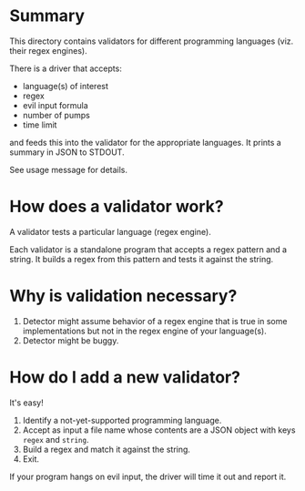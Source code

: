 # Summary

This directory contains validators for different programming languages (viz. their regex engines).

There is a driver that accepts:
- language(s) of interest
- regex
- evil input formula
- number of pumps
- time limit

and feeds this into the validator for the appropriate languages.
It prints a summary in JSON to STDOUT.

See usage message for details.

# How does a validator work?

A validator tests a particular language (regex engine).

Each validator is a standalone program that accepts a regex pattern and a string.
It builds a regex from this pattern and tests it against the string.

# Why is validation necessary?

1. Detector might assume behavior of a regex engine that is true in some implementations but not in the regex engine of your language(s).
2. Detector might be buggy.

# How do I add a new validator?

It's easy!

1. Identify a not-yet-supported programming language.
2. Accept as input a file name whose contents are a JSON object with keys `regex` and `string`.
3. Build a regex and match it against the string.
4. Exit.

If your program hangs on evil input, the driver will time it out and report it.
